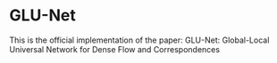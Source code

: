 # GLU-Net
This is the official implementation of the paper: GLU-Net: Global-Local Universal Network for Dense Flow and Correspondences
